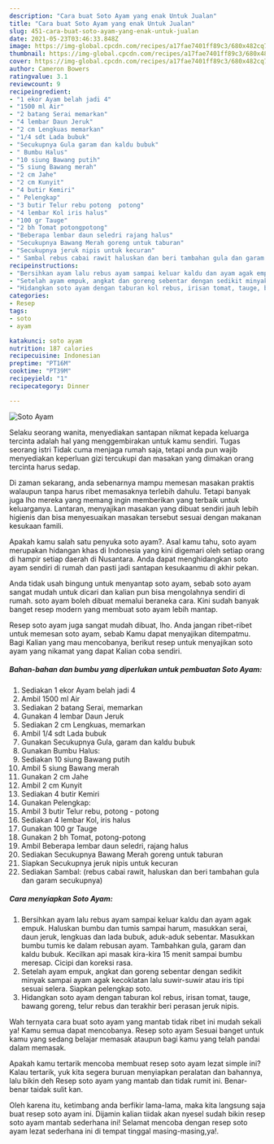 ```yaml
---
description: "Cara buat Soto Ayam yang enak Untuk Jualan"
title: "Cara buat Soto Ayam yang enak Untuk Jualan"
slug: 451-cara-buat-soto-ayam-yang-enak-untuk-jualan
date: 2021-05-23T03:46:33.848Z
image: https://img-global.cpcdn.com/recipes/a17fae7401ff89c3/680x482cq70/soto-ayam-foto-resep-utama.jpg
thumbnail: https://img-global.cpcdn.com/recipes/a17fae7401ff89c3/680x482cq70/soto-ayam-foto-resep-utama.jpg
cover: https://img-global.cpcdn.com/recipes/a17fae7401ff89c3/680x482cq70/soto-ayam-foto-resep-utama.jpg
author: Cameron Bowers
ratingvalue: 3.1
reviewcount: 9
recipeingredient:
- "1 ekor Ayam belah jadi 4"
- "1500 ml Air"
- "2 batang Serai memarkan"
- "4 lembar Daun Jeruk"
- "2 cm Lengkuas memarkan"
- "1/4 sdt Lada bubuk"
- "Secukupnya Gula garam dan kaldu bubuk"
- " Bumbu Halus"
- "10 siung Bawang putih"
- "5 siung Bawang merah"
- "2 cm Jahe"
- "2 cm Kunyit"
- "4 butir Kemiri"
- " Pelengkap"
- "3 butir Telur rebu potong  potong"
- "4 lembar Kol iris halus"
- "100 gr Tauge"
- "2 bh Tomat potongpotong"
- "Beberapa lembar daun seledri rajang halus"
- "Secukupnya Bawang Merah goreng untuk taburan"
- "Secukupnya jeruk nipis untuk kecuran"
- " Sambal rebus cabai rawit haluskan dan beri tambahan gula dan garam secukupnya"
recipeinstructions:
- "Bersihkan ayam lalu rebus ayam sampai keluar kaldu dan ayam agak empuk. Haluskan bumbu dan tumis sampai harum, masukkan serai, daun jeruk, lengkuas dan lada bubuk, aduk-aduk sebentar. Masukkan bumbu tumis ke dalam rebusan ayam. Tambahkan gula, garam dan kaldu bubuk. Kecilkan api masak kira-kira 15 menit sampai bumbu meresap. Cicipi dan koreksi rasa."
- "Setelah ayam empuk, angkat dan goreng sebentar dengan sedikit minyak sampai ayam agak kecoklatan lalu suwir-suwir atau iris tipi sesuai selera. Siapkan pelengkap soto."
- "Hidangkan soto ayam dengan taburan kol rebus, irisan tomat, tauge, bawang goreng, telur rebus dan terakhir beri perasan jeruk nipis."
categories:
- Resep
tags:
- soto
- ayam

katakunci: soto ayam 
nutrition: 187 calories
recipecuisine: Indonesian
preptime: "PT16M"
cooktime: "PT39M"
recipeyield: "1"
recipecategory: Dinner

---
```



![Soto Ayam](https://img-global.cpcdn.com/recipes/a17fae7401ff89c3/680x482cq70/soto-ayam-foto-resep-utama.jpg)

Selaku seorang wanita, menyediakan santapan nikmat kepada keluarga tercinta adalah hal yang menggembirakan untuk kamu sendiri. Tugas seorang istri Tidak cuma menjaga rumah saja, tetapi anda pun wajib menyediakan keperluan gizi tercukupi dan masakan yang dimakan orang tercinta harus sedap.

Di zaman  sekarang, anda sebenarnya mampu memesan masakan praktis walaupun tanpa harus ribet memasaknya terlebih dahulu. Tetapi banyak juga lho mereka yang memang ingin memberikan yang terbaik untuk keluarganya. Lantaran, menyajikan masakan yang dibuat sendiri jauh lebih higienis dan bisa menyesuaikan masakan tersebut sesuai dengan makanan kesukaan famili. 



Apakah kamu salah satu penyuka soto ayam?. Asal kamu tahu, soto ayam merupakan hidangan khas di Indonesia yang kini digemari oleh setiap orang di hampir setiap daerah di Nusantara. Anda dapat menghidangkan soto ayam sendiri di rumah dan pasti jadi santapan kesukaanmu di akhir pekan.

Anda tidak usah bingung untuk menyantap soto ayam, sebab soto ayam sangat mudah untuk dicari dan kalian pun bisa mengolahnya sendiri di rumah. soto ayam boleh dibuat memalui beraneka cara. Kini sudah banyak banget resep modern yang membuat soto ayam lebih mantap.

Resep soto ayam juga sangat mudah dibuat, lho. Anda jangan ribet-ribet untuk memesan soto ayam, sebab Kamu dapat menyajikan ditempatmu. Bagi Kalian yang mau mencobanya, berikut resep untuk menyajikan soto ayam yang nikamat yang dapat Kalian coba sendiri.

<!--inarticleads1-->

##### Bahan-bahan dan bumbu yang diperlukan untuk pembuatan Soto Ayam:

1. Sediakan 1 ekor Ayam belah jadi 4
1. Ambil 1500 ml Air
1. Sediakan 2 batang Serai, memarkan
1. Gunakan 4 lembar Daun Jeruk
1. Sediakan 2 cm Lengkuas, memarkan
1. Ambil 1/4 sdt Lada bubuk
1. Gunakan Secukupnya Gula, garam dan kaldu bubuk
1. Gunakan  Bumbu Halus:
1. Sediakan 10 siung Bawang putih
1. Ambil 5 siung Bawang merah
1. Gunakan 2 cm Jahe
1. Ambil 2 cm Kunyit
1. Sediakan 4 butir Kemiri
1. Gunakan  Pelengkap:
1. Ambil 3 butir Telur rebu, potong - potong
1. Sediakan 4 lembar Kol, iris halus
1. Gunakan 100 gr Tauge
1. Gunakan 2 bh Tomat, potong-potong
1. Ambil Beberapa lembar daun seledri, rajang halus
1. Sediakan Secukupnya Bawang Merah goreng untuk taburan
1. Siapkan Secukupnya jeruk nipis untuk kecuran
1. Sediakan  Sambal: (rebus cabai rawit, haluskan dan beri tambahan gula dan garam secukupnya)




<!--inarticleads2-->

##### Cara menyiapkan Soto Ayam:

1. Bersihkan ayam lalu rebus ayam sampai keluar kaldu dan ayam agak empuk. Haluskan bumbu dan tumis sampai harum, masukkan serai, daun jeruk, lengkuas dan lada bubuk, aduk-aduk sebentar. Masukkan bumbu tumis ke dalam rebusan ayam. Tambahkan gula, garam dan kaldu bubuk. Kecilkan api masak kira-kira 15 menit sampai bumbu meresap. Cicipi dan koreksi rasa.
1. Setelah ayam empuk, angkat dan goreng sebentar dengan sedikit minyak sampai ayam agak kecoklatan lalu suwir-suwir atau iris tipi sesuai selera. Siapkan pelengkap soto.
1. Hidangkan soto ayam dengan taburan kol rebus, irisan tomat, tauge, bawang goreng, telur rebus dan terakhir beri perasan jeruk nipis.




Wah ternyata cara buat soto ayam yang mantab tidak ribet ini mudah sekali ya! Kamu semua dapat mencobanya. Resep soto ayam Sesuai banget untuk kamu yang sedang belajar memasak ataupun bagi kamu yang telah pandai dalam memasak.

Apakah kamu tertarik mencoba membuat resep soto ayam lezat simple ini? Kalau tertarik, yuk kita segera buruan menyiapkan peralatan dan bahannya, lalu bikin deh Resep soto ayam yang mantab dan tidak rumit ini. Benar-benar taidak sulit kan. 

Oleh karena itu, ketimbang anda berfikir lama-lama, maka kita langsung saja buat resep soto ayam ini. Dijamin kalian tiidak akan nyesel sudah bikin resep soto ayam mantab sederhana ini! Selamat mencoba dengan resep soto ayam lezat sederhana ini di tempat tinggal masing-masing,ya!.

